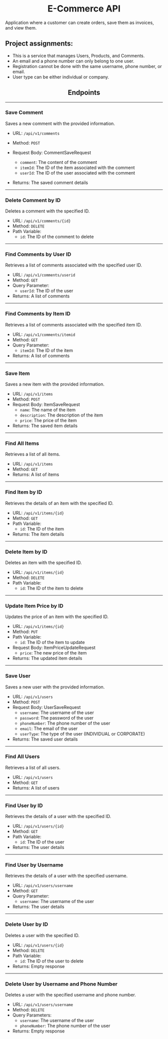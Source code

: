 # <center>E-Commerce API

Application where a customer can create orders, save them as invoices, and view them.

## Project assignments:

- This is a service that manages Users, Products, and Comments.
- An email and a phone number can only belong to one user.
- Registration cannot be done with the same username, phone number, or email.
- User type can be either individual or company.

## <center>Endpoints

---

### Save Comment

Saves a new comment with the provided information.

- URL: `/api/v1/comments`
- Method: `POST`
- Request Body: CommentSaveRequest
  - `comment`: The content of the comment
  - `itemId`: The ID of the item associated with the comment
  - `userId`: The ID of the user associated with the comment

- Returns: The saved comment details

---

### Delete Comment by ID

Deletes a comment with the specified ID.

- URL: `/api/v1/comments/{id}`
- Method: `DELETE`
- Path Variable:
  - `id`: The ID of the comment to delete

---

### Find Comments by User ID

Retrieves a list of comments associated with the specified user ID.

- URL: `/api/v1/comments/userid`
- Method: `GET`
- Query Parameter:
  - `userId`: The ID of the user
- Returns: A list of comments

---

### Find Comments by Item ID

Retrieves a list of comments associated with the specified item ID.

- URL: `/api/v1/comments/itemid`
- Method: `GET`
- Query Parameter:
  - `itemId`: The ID of the item
- Returns: A list of comments

---

### Save Item

Saves a new item with the provided information.

- URL: `/api/v1/items`
- Method: `POST`
- Request Body: ItemSaveRequest
  - `name`: The name of the item
  - `description`: The description of the item
  - `price`: The price of the item
- Returns: The saved item details

---

### Find All Items

Retrieves a list of all items.

- URL: `/api/v1/items`
- Method: `GET`
- Returns: A list of items

---

### Find Item by ID

Retrieves the details of an item with the specified ID.

- URL: `/api/v1/items/{id}`
- Method: `GET`
- Path Variable:
  - `id`: The ID of the item
- Returns: The item details

---

### Delete Item by ID

Deletes an item with the specified ID.

- URL: `/api/v1/items/{id}`
- Method: `DELETE`
- Path Variable:
  - `id`: The ID of the item to delete

---

### Update Item Price by ID

Updates the price of an item with the specified ID.

- URL: `/api/v1/items/{id}`
- Method: `PUT`
- Path Variable:
  - `id`: The ID of the item to update
- Request Body: ItemPriceUpdateRequest
  - `price`: The new price of the item
- Returns: The updated item details

---

### Save User

Saves a new user with the provided information.

- URL: `/api/v1/users`
- Method: `POST`
- Request Body: UserSaveRequest
  - `username`: The username of the user
  - `password`: The password of the user
  - `phoneNumber`: The phone number of the user
  - `email`: The email of the user
  - `userType`: The type of the user (INDIVIDUAL or CORPORATE)
- Returns: The saved user details

---

### Find All Users

Retrieves a list of all users.

- URL: `/api/v1/users`
- Method: `GET`
- Returns: A list of users

---

### Find User by ID

Retrieves the details of a user with the specified ID.

- URL: `/api/v1/users/{id}`
- Method: `GET`
- Path Variable:
  - `id`: The ID of the user
- Returns: The user details

---

### Find User by Username

Retrieves the details of a user with the specified username.

- URL: `/api/v1/users/username`
- Method: `GET`
- Query Parameter:
  - `username`: The username of the user
- Returns: The user details

---

### Delete User by ID

Deletes a user with the specified ID.

- URL: `/api/v1/users/{id}`
- Method: `DELETE`
- Path Variable:
  - `id`: The ID of the user to delete
- Returns: Empty response

---

### Delete User by Username and Phone Number

Deletes a user with the specified username and phone number.

- URL: `/api/v1/users/username`
- Method: `DELETE`
- Query Parameters:
  - `username`: The username of the user
  - `phoneNumber`: The phone number of the user
- Returns: Empty response